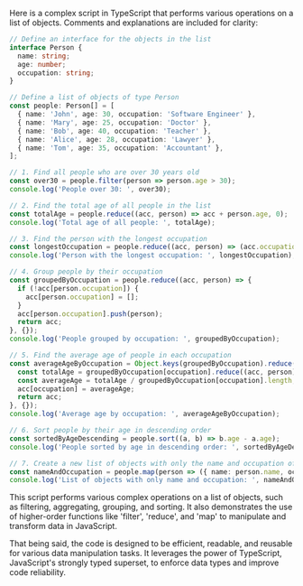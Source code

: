 Here is a complex script in TypeScript that performs various operations on a list of objects. Comments and explanations are included for clarity:

```typescript
// Define an interface for the objects in the list
interface Person {
  name: string;
  age: number;
  occupation: string;
}

// Define a list of objects of type Person
const people: Person[] = [
  { name: 'John', age: 30, occupation: 'Software Engineer' },
  { name: 'Mary', age: 25, occupation: 'Doctor' },
  { name: 'Bob', age: 40, occupation: 'Teacher' },
  { name: 'Alice', age: 28, occupation: 'Lawyer' },
  { name: 'Tom', age: 35, occupation: 'Accountant' },
];

// 1. Find all people who are over 30 years old
const over30 = people.filter(person => person.age > 30);
console.log('People over 30: ', over30);

// 2. Find the total age of all people in the list
const totalAge = people.reduce((acc, person) => acc + person.age, 0);
console.log('Total age of all people: ', totalAge);

// 3. Find the person with the longest occupation
const longestOccupation = people.reduce((acc, person) => (acc.occupation.length < person.occupation.length ? person : acc), people[0]);
console.log('Person with the longest occupation: ', longestOccupation);

// 4. Group people by their occupation
const groupedByOccupation = people.reduce((acc, person) => {
  if (!acc[person.occupation]) {
    acc[person.occupation] = [];
  }
  acc[person.occupation].push(person);
  return acc;
}, {});
console.log('People grouped by occupation: ', groupedByOccupation);

// 5. Find the average age of people in each occupation
const averageAgeByOccupation = Object.keys(groupedByOccupation).reduce((acc, occupation) => {
  const totalAge = groupedByOccupation[occupation].reduce((acc, person) => acc + person.age, 0);
  const averageAge = totalAge / groupedByOccupation[occupation].length;
  acc[occupation] = averageAge;
  return acc;
}, {});
console.log('Average age by occupation: ', averageAgeByOccupation);

// 6. Sort people by their age in descending order
const sortedByAgeDescending = people.sort((a, b) => b.age - a.age);
console.log('People sorted by age in descending order: ', sortedByAgeDescending);

// 7. Create a new list of objects with only the name and occupation of each person
const nameAndOccupation = people.map(person => ({ name: person.name, occupation: person.occupation }));
console.log('List of objects with only name and occupation: ', nameAndOccupation);
```

This script performs various complex operations on a list of objects, such as filtering, aggregating, grouping, and sorting. It also demonstrates the use of higher-order functions like 'filter', 'reduce', and 'map' to manipulate and transform data in JavaScript.

That being said, the code is designed to be efficient, readable, and reusable for various data manipulation tasks. It leverages the power of TypeScript, JavaScript's strongly typed superset, to enforce data types and improve code reliability.